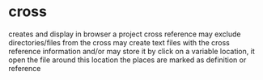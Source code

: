 # cross
creates and display in browser a project cross reference
may exclude directories/files from the cross
may create text files with the cross reference information and/or may store it 
by click on a variable location, it open the file around this location
the places are marked as definition or reference
